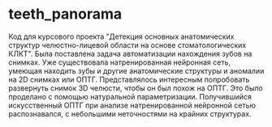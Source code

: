 # teeth_panorama
Код для курсового проекта "Детекция основных анатомических структур челюстно-лицевой области на основе стоматологических КЛКТ".
Была поставлена задача автоматизации нахождения зубов на снимках. Уже существовала натренированная нейронная сеть, умеющая находить зубы и другие анатомические структуры и аномалии на 2D снимках или ОПТГ. Представлялось интересным попробовать развернуть снимок 3D челюсти, чтобы он был похож на ОПТГ. Это было проделано с помощью натуральной параметризации. Получившийся искусственный ОПТГ при анализе натренированной нейронной сетью распознавался, с небольшими неточностями  на крайних структурах.
